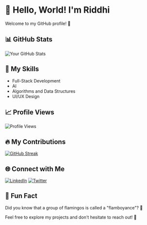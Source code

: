 # 👋 Hello, World! I'm Riddhi

Welcome to my GitHub profile! 🚀

## 📊 GitHub Stats

![Your GitHub Stats](https://github-readme-stats.vercel.app/api?username=riddhisharma-sudo&show_icons=true&theme=dark)

## 🚀 My Skills

- Full-Stack Development
- AI
- Algorithms and Data Structures
- UI/UX Design

## 📈 Profile Views

![Profile Views](https://komarev.com/ghpvc/?username=riddhisharma-sudo)

## 🔥 My Contributions

[![GitHub Streak](https://streak-stats.demolab.com/?user=riddhisharma-sudo)](https://git.io/streak-stats)

## 🌐 Connect with Me

[![LinkedIn](https://img.shields.io/badge/LinkedIn-YourLinkedIn-blue)](https://www.linkedin.com/in/riddhi-sharma-766373254?utm_source=share&utm_campaign=share_via&utm_content=profile&utm_medium=android_app)
[![Twitter](https://img.shields.io/badge/Twitter-YourTwitter-blue)](https://x.com/riddhis11?t=q8Bxz6Bomcj8itneDmX2hA&s=09)

## 🤖 Fun Fact

Did you know that a group of flamingos is called a "flamboyance"? 🦩

Feel free to explore my projects and don't hesitate to reach out! 🌟
